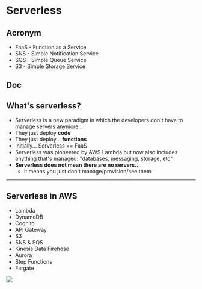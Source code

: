 # Serverless

## Acronym
* FaaS - Function as a Service
* SNS - Simple Notification Service
* SQS - Simple Queue Service
* S3 - Simple Storage Service

## Doc

## What's serverless?
* Serverless is a new paradigm in which the developers don't have to manage servers anymore...
* They just deploy **code**
* They just deploy... **functions**
* Initially... Serverless == FaaS
* Serverless was pioneered by AWS Lambda but now also includes anything that's managed: "databases, messaging, storage, etc"
* **Serverless does not mean there are no servers...**
    * it means you just don't manage/provision/see them
    
---

## Serverless in AWS 
* Lambda
* DynamoDB
* Cognito
* API Gateway
* S3
* SNS & SQS
* Kinesis Data Firehose
* Aurora 
* Step Functions
* Fargate

[<img src="https://i.imgur.com/7JaM2HV.png">](https://i.imgur.com/7JaM2HV.png)
